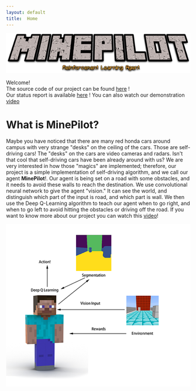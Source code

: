 ```yaml
---
layout: default
title:  Home
---
```

<div style="text-align:center"><img src="figures/logo.png" /></div>

Welcome!<br>
The source code of our project can be found [here](https://github.com/ziyangz5/MinePilot/) !<br>
Our status report is available [here](https://github.com/ziyangz5/MinePilot/) !
You can also watch our demonstration [video](https://www.youtube.com/watch?v=GvRxhDbpNqQ)

# What is MinePilot?
Maybe you have noticed that there are many red honda cars around campus with very strange "desks" on the ceiling of the cars. Those are self-driving cars! The "desks" on the cars are video cameras and radars. Isn't that cool that self-driving cars have been already around with us? We are very interested in how those "magics" are implemented; therefore, our project is a simple implementation of self-driving algorithm, and we call our agent **MinePilot**!. Our agent is being set on a road with some obstacles, and it needs to avoid these walls to reach the destination. We use convolutional neural network to give the agent "vision." It can see the world, and distinguish which part of the input is road, and which part is wall. We then use the Deep Q-Learning algorithm to teach our agent when to go right, and when to go left to avoid hitting the obstacles or driving off the road. If you want to know more about our project you can watch this [video](https://www.youtube.com/watch?v=GvRxhDbpNqQ)!<br>
<div style="text-align:center"><img src="figures/fig_1.png" width ="512" height = "444"  /></div>